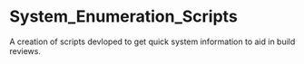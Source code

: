 # System_Enumeration_Scripts
A creation of scripts devloped to get quick system information to aid in build reviews.
